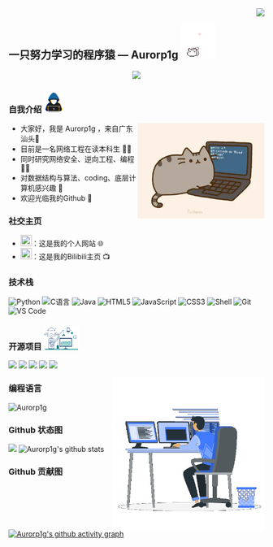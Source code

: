<img align="right" src="https://count.getloli.com/get/@:Aurorp1g?theme=moebooru">

## 一只努力学习的程序猿 — Aurorp1g <img src="/cartoon.gif" alt="Hi" width="70" /> 

<p align="center">
  <a href="https://github.com/Aurorp1g">
    <img src="https://readme-typing-svg.herokuapp.com?font=Futura&color=cyan&size=22&center=true&vCenter=true&width=1000&height=50&lines=Hello%2C+I'm+Aurorp1g;Computer+Network+Engineering+Undergraduate%20👨‍🎓;Researching+Cybersecurity%2C+Reverse+Engineering%2C+and+Programming%20👨‍💻;Welcome+to+My+Github%20🍨;">
  </a>
</p>

### 自我介绍 <picture style="margin-right: 10px;"><img src="/about_me.gif" width="40" alt="about me"></picture>

<div><img align="right" alt="GIF" src="/cartoon.webp" width="250" height="auto" /></div>

- 大家好，我是 Aurorp1g ，来自广东汕头🗻
- 目前是一名网络工程在读本科生 👨‍🎓
- 同时研究网络安全、逆向工程、编程 👨‍💻
- 对数据结构与算法、coding、底层计算机感兴趣 👀
- 欢迎光临我的Github 🍧


### 社交主页
- <a href="https://aurorp1g.github.io/"><img height="22" width="22" src="/favicon.ico"></a>：这是我的个人网站 🌐
- <a href="https://space.bilibili.com/2066996205"><img height="22" width="22" src="/bilibili.ico"></a>：这是我的Bilibili主页 📺

### 技术栈
![Python](https://img.shields.io/badge/-Python-%23fcc624?style=flat&logo=Python)
![C语言](https://img.shields.io/badge/-C%E8%AF%AD%E8%A8%80-%2313c9ae?style=flat&logo=C&logoColor=ffffff)
![Java](https://img.shields.io/badge/-Java-%23972fcd?style=flat&logo=OPENJDK)
![HTML5](https://img.shields.io/badge/-HTML5-%23E34C26?style=flat&logo=html5&logoColor=ffffff)
![JavaScript](https://img.shields.io/badge/-JavaScript-%23F7DF1C?style=flat&logo=javascript&logoColor=000000&labelColor=%23ECD83E&color=%23ECD83E)
![CSS3](https://img.shields.io/badge/-CSS3-%23197CBE?style=flat&logo=css3)
![Shell](https://img.shields.io/badge/-Shell-%2389E051?style=flat&logo=powershell&logoColor=ffffff)
![Git](https://img.shields.io/badge/-Git-%23ED5A47?style=flat&logo=git&logoColor=%23ffffff)
![VS Code](https://img.shields.io/badge/-VSCode-%230066B8?style=flat&logo=visual-studio-code)


### 开源项目 <picture style="margin-right: 10px;"><img src="/Software_Tools.gif" width="70" alt="Software_Tools"></picture>
[![](https://github-readme-stats.vercel.app/api/pin/?username=Aurorp1g&repo=Aurorp1g.github.io&theme=github_dark_dimmed)](https://github.com/Aurorp1g/aurorp1g.github.io)
[![](https://github-readme-stats.vercel.app/api/pin/?username=Aurorp1g&repo=Happy_Birthday&theme=github_dark_dimmed)](https://github.com/Aurorp1g/Happy_Birthday)
[![](https://github-readme-stats.vercel.app/api/pin/?username=Aurorp1g&repo=Sensitive_Data_System&theme=github_dark_dimmed)](https://github.com/Aurorp1g/Sensitive_Data_System)
[![](https://github-readme-stats.vercel.app/api/pin/?username=Aurorp1g&repo=Auto_Connect&theme=github_dark_dimmed)](https://github.com/Aurorp1g/Auto_Connect)
[![](https://github-readme-stats.vercel.app/api/pin/?username=Aurorp1g&repo=Cheqory&theme=github_dark_dimmed)](https://github.com/Aurorp1g/Cheqory)
<br>

<div><img align="right" alt="GIF" src="/Right_Side.gif" width="300" height="auto" /></div>

### 编程语言
<img align="center" src="https://github-readme-stats.vercel.app/api/top-langs?username=Aurorp1g&show_icons=true&locale=en&layout=compact&langs_count=11&theme=github_dark_dimmed" alt="Aurorp1g" width="350" height="250">

### Github 状态图
[![](https://activity-graph.herokuapp.com/graph?username=Aurorp1g&theme=github_dark_dimmed)](https://github.com/ashutosh00710/github-readme-activity-graph)
![Aurorp1g's github stats](https://github-readme-stats.vercel.app/api?username=Aurorp1g&show_icons=true&theme=github_dark_dimmed)

### Github 贡献图
[![Aurorp1g's github activity graph](https://github-readme-activity-graph.vercel.app/graph?username=Aurorp1g&theme=tokyo-night)](https://github.com/ashutosh00710/github-readme-activity-graph)
